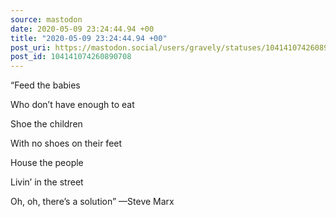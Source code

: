 ```yaml
---
source: mastodon
date: 2020-05-09 23:24:44.94 +00
title: "2020-05-09 23:24:44.94 +00"
post_uri: https://mastodon.social/users/gravely/statuses/104141074260890708
post_id: 104141074260890708
---
```

“Feed the babies

Who don’t have enough to eat

Shoe the children

With no shoes on their feet

House the people

Livin’ in the street

Oh, oh, there’s a solution” —Steve Marx


